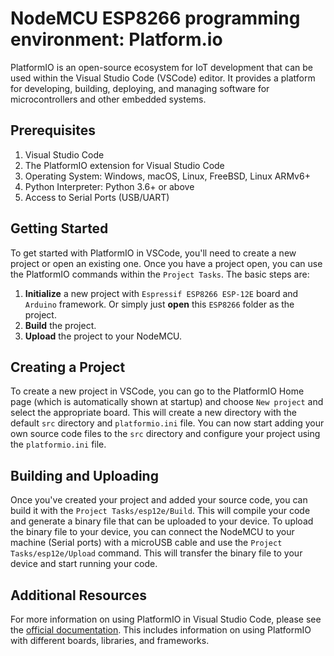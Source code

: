 # NodeMCU ESP8266 programming environment: Platform.io

PlatformIO is an open-source ecosystem for IoT development that can be used within the Visual Studio Code (VSCode) editor. It provides a platform for developing, building, deploying, and managing software for microcontrollers and other embedded systems.

## Prerequisites

1. Visual Studio Code
2. The PlatformIO extension for Visual Studio Code
3. Operating System: Windows, macOS, Linux, FreeBSD, Linux ARMv6+
4. Python Interpreter: Python 3.6+ or above
5. Access to Serial Ports (USB/UART)

## Getting Started

To get started with PlatformIO in VSCode, you'll need to create a new project or open an existing one. Once you have a project open, you can use the PlatformIO commands within the `Project Tasks`. The basic steps are:
1. **Initialize** a new project with `Espressif ESP8266 ESP-12E` board and `Arduino` framework. Or simply just **open** this `ESP8266` folder as the project.
2. **Build** the project.
3. **Upload** the project to your NodeMCU.

## Creating a Project
To create a new project in VSCode, you can go to the PlatformIO Home page (which is automatically shown at startup) and choose `New project` and select the appropriate board. This will create a new directory with the default `src` directory and `platformio.ini` file. You can now start adding your own source code files to the `src` directory and configure your project using the `platformio.ini` file.

## Building and Uploading
Once you've created your project and added your source code, you can build it with the `Project Tasks/esp12e/Build`. This will compile your code and generate a binary file that can be uploaded to your device. To upload the binary file to your device, you can connect the NodeMCU to your machine (Serial ports) with a microUSB cable and use the `Project Tasks/esp12e/Upload` command. This will transfer the binary file to your device and start running your code.

## Additional Resources

For more information on using PlatformIO in Visual Studio Code, please see the [official documentation](https://docs.platformio.org/en/latest/ide/vscode.html). This includes information on using PlatformIO with different boards, libraries, and frameworks.
